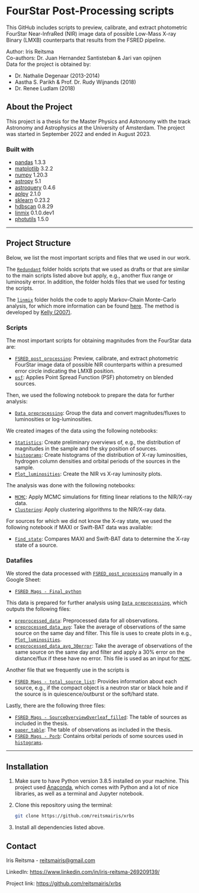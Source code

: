 # FourStar Post-Processing scripts
This GitHub includes scripts to preview, calibrate, and extract photometric FourStar Near-InfraRed (NIR) image data of possible Low-Mass X-ray Binary (LMXB) counterparts that results from the FSRED pipeline.

Author: Iris Reitsma <br />
Co-authors: Dr. Juan Hernandez Santisteban & Jari van opijnen <br />
Data for the project is obtained by: 
- Dr. Nathalie Degenaar (2013-2014)
- Aastha S. Parikh & Prof. Dr. Rudy Wijnands (2018)
- Dr. Renee Ludlam (2018)

## About the Project
This project is a thesis for the Master Physics and Astronomy with the track Astronomy and Astrophysics at the University of Amsterdam. The project was started in September 2022 and ended in August 2023. 

### Built with
* [pandas](https://pandas.pydata.org/docs/index.html) 1.3.3
* [matplotlib](https://matplotlib.org/) 3.2.2 
* [numpy](https://numpy.org/) 1.20.3
* [astropy](https://www.astropy.org/) 5.1
* [astroquery](https://astroquery.readthedocs.io/en/latest/) 0.4.6
* [aplpy](https://aplpy.github.io/) 2.1.0
* [sklearn](https://scikit-learn.org/stable/) 0.23.2
* [hdbscan](https://hdbscan.readthedocs.io/en/latest/index.html) 0.8.29
* [linmix](https://linmix.readthedocs.io/en/latest/src/linmix.html) 0.1.0.dev1
* [photutils](https://photutils.readthedocs.io/en/stable/) 1.5.0

---
## Project Structure 
Below, we list the most important scripts and files that we used in our work. 

The [`Redundant`](./Redundant) folder holds scripts that we used as drafts or that are similar to the main scripts listed above but apply, e.g., another flux range or luminosity error. In addition, the folder holds files that we used for testing the scripts. 

The [`linmix`](./linmix) folder holds the code to apply Markov-Chain Monte-Carlo analysis, for which more information can be found [here](https://linmix.readthedocs.io/en/latest/src/linmix.html). The method is developed by [Kelly (2007)](https://iopscience.iop.org/article/10.1086/519947/meta).

### Scripts
The most important scripts for obtaining magnitudes from the FourStar data are:
* [`FSRED_post_processing`](./FSRED_post_processing.ipynb): Preview, calibrate, and extract photometric FourStar image data of possible NIR counterparts within a presumed error circle indicating the LMXB position.
* [`psf`](./psf.ipynb): Applies Point Spread Function (PSF) photometry on blended sources.

Then, we used the following notebook to prepare the data for further analysis: 
* [`Data preprocessing`](<./Data preprocessing.ipynb>): Group the data and convert magnitudes/fluxes to luminosities or log-luminosities.

We created images of the data using the following notebooks:
* [`Statistics`](./Statistics.ipynb): Create preliminary overviews of, e.g., the distribution of magnitudes in the sample and the sky position of sources.
* [`histograms`](./histograms.ipynb): Create histograms of the distribution of X-ray luminosities, hydrogen column densities and orbital periods of the sources in the sample. 
* [`Plot_luminosities`](./Plot_luminosities.ipynb): Create the NIR vs X-ray luminosity plots.

The analysis was done with the following notebooks:
* [`MCMC`](./MCMC.ipynb): Apply MCMC simulations for fitting linear relations to the NIR/X-ray data.
* [`Clustering`](./Clustering.ipynb): Apply clustering algorithms to the NIR/X-ray data.

For sources for which we did not know the X-ray state, we used the following notebook if MAXI or Swift-BAT data was available: 
* [`Find_state`](./Finds_state.ipynb): Compares MAXI and Swift-BAT data to determine the X-ray state of a source. 

### Datafiles   
We stored the data processed with [`FSRED_post_processing`](./FSRED_post_processing.ipynb) manually in a Google Sheet:
* [`FSRED Mags - Final_python`](<./FSRED Mags - Final_python.csv>)

This data is prepared for further analysis using [`Data preprocessing`](./Data_preprocessing.ipynb), which outputs the following files: 
* [`preprocessed_data`](./preprocessed_data.csv): Preprocessed data for all observations. 
* [`preprocessed_data_avg`](./preprocessed_data_avg.csv): Take the average of observations of the same source on the same day and filter. This file is uses to create plots in e.g., [`Plot_luminosities`](./Plot_luminosities.ipynb).
* [`preprocessed_data_avg_30error`](./preprocessed_data_avg_30error.csv): Take the average of observations of the same source on the same day and filter and apply a 30% error on the distance/flux if these have no error. This file is used as an input for [`MCMC`](./MCMC.ipynb).

Another file that we frequently use in the scripts is 
* [`FSRED Mags - total_source_list`](<./FSRED Mags - total_sourc_list.csv>): Provides information about each source, e.g., if the compact object is a neutron star or black hole and if the source is in quiescence/outburst or the soft/hard state.

Lastly, there are the following three files: 
* [`FSRED Mags - SourceOverviewOverleaf_filled`](<./FSRED Mags - SourceOverviewOverleaf_filled.csv>): The table of sources as included in the thesis. 
* [`paper_table`](./paper_table.xlsx): The table of observations as included in the thesis. 
* [`FSRED Mags - Porb`](<./FSRED Mags - Porb.csv>): Contains orbital periods of some sources used in [`histograms`](./histograms.ipynb).

---
## Installation 
1) Make sure to have Python version 3.8.5 installed on your machine. This project used [Anaconda](https://www.anaconda.com/), which comes with Python and a lot of nice libraries, as well as a terminal and Jupyter notebook.

2) Clone this repository using the terminal:
    ```bash
    git clone https://github.com/reitsmairis/xrbs
    ```
3) Install all dependencies listed above.


## Contact

Iris Reitsma - reitsmairis@gmail.com 

LinkedIn: https://www.linkedin.com/in/iris-reitsma-269209139/ 

Project link: https://github.com/reitsmairis/xrbs 

